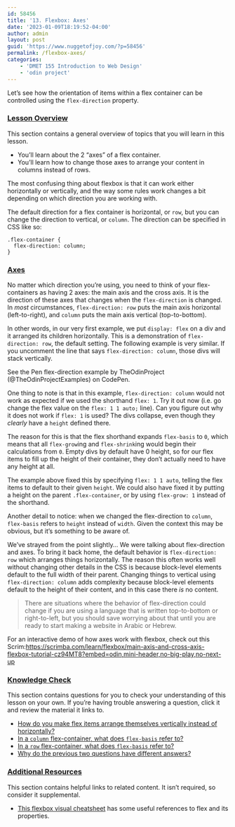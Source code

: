 ```yaml
---
id: 58456
title: '13. Flexbox: Axes'
date: '2023-01-09T18:19:52-04:00'
author: admin
layout: post
guid: 'https://www.nuggetofjoy.com/?p=58456'
permalink: /flexbox-axes/
categories:
    - 'DMET 155 Introduction to Web Design'
    - 'odin project'
---
```


Let’s see how the orientation of items within a flex container can be controlled using the `flex-direction` property.

### [Lesson Overview](https://www.theodinproject.com/lessons/foundations-axes#lesson-overview)

This section contains a general overview of topics that you will learn in this lesson.

- You’ll learn about the 2 “axes” of a flex container.
- You’ll learn how to change those axes to arrange your content in columns instead of rows.

The most confusing thing about flexbox is that it can work either horizontally or vertically, and the way some rules work changes a bit depending on which direction you are working with.

The default direction for a flex container is horizontal, or `row`, but you can change the direction to vertical, or `column`. The direction can be specified in CSS like so:

```
.flex-container {
  flex-direction: column;
}

```

### [Axes](https://www.theodinproject.com/lessons/foundations-axes#axes)

No matter which direction you’re using, you need to think of your flex-containers as having 2 axes: the main axis and the cross axis. It is the direction of these axes that changes when the `flex-direction` is changed. In *most* circumstances, `flex-direction: row` puts the main axis horizontal (left-to-right), and `column` puts the main axis vertical (top-to-bottom).

In other words, in our very first example, we put `display: flex` on a div and it arranged its children horizontally. This is a demonstration of `flex-direction: row`, the default setting. The following example is very similar. If you uncomment the line that says `flex-direction: column`, those divs will stack vertically.

See the Pen flex-direction example by TheOdinProject (@TheOdinProjectExamples) on CodePen.

One thing to note is that in this example, `flex-direction: column` would not work as expected if we used the shorthand `flex: 1`. Try it out now (i.e. go change the flex value on the `flex: 1 1 auto;` line). Can you figure out why it does not work if `flex: 1` is used? The divs collapse, even though they *clearly* have a `height` defined there.

The reason for this is that the flex shorthand expands `flex-basis` to `0`, which means that all `flex-grow`ing and `flex-shrink`ing would begin their calculations from `0`. Empty divs by default have 0 height, so for our flex items to fill up the height of their container, they don’t actually need to have any height at all.

The example above fixed this by specifying `flex: 1 1 auto`, telling the flex items to default to their given `height`. We could also have fixed it by putting a height on the parent `.flex-container`, or by using `flex-grow: 1` instead of the shorthand.

Another detail to notice: when we changed the flex-direction to `column`, `flex-basis` refers to `height` instead of `width`. Given the context this may be obvious, but it’s something to be aware of.

We’ve strayed from the point slightly… We were talking about flex-direction and axes. To bring it back home, the default behavior is `flex-direction: row` which arranges things horizontally. The reason this often works well without changing other details in the CSS is because block-level elements default to the full width of their parent. Changing things to vertical using `flex-direction: column` adds complexity because block-level elements default to the height of their content, and in this case there *is* no content.

> There are situations where the behavior of flex-direction could change if you are using a language that is written top-to-bottom or right-to-left, but you should save worrying about that until you are ready to start making a website in Arabic or Hebrew.

For an interactive demo of how axes work with flexbox, check out this Scrim:https://scrimba.com/learn/flexbox/main-axis-and-cross-axis-flexbox-tutorial-cz94MT8?embed=odin,mini-header,no-big-play,no-next-up

### [Knowledge Check](https://www.theodinproject.com/lessons/foundations-axes#knowledge-check)

This section contains questions for you to check your understanding of this lesson on your own. If you’re having trouble answering a question, click it and review the material it links to.

- [How do you make flex items arrange themselves vertically instead of horizontally?](https://www.theodinproject.com/lessons/foundations-axes#flex-vertical)
- [In a `column` flex-container, what does `flex-basis` refer to?](https://www.theodinproject.com/lessons/foundations-axes#column-flex-basis)
- [In a `row` flex-container, what does `flex-basis` refer to?](https://www.theodinproject.com/lessons/foundations-axes#row-flex-basis)
- [Why do the previous two questions have different answers?](https://www.theodinproject.com/lessons/foundations-axes#flex-axes)

### [Additional Resources](https://www.theodinproject.com/lessons/foundations-axes#additional-resources)

This section contains helpful links to related content. It isn’t required, so consider it supplemental.

- [This flexbox visual cheatsheet](https://flexbox.malven.co/) has some useful references to flex and its properties.